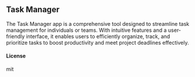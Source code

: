 ## Task Manager

The Task Manager app is a comprehensive tool designed to streamline task management for individuals or teams. With intuitive features and a user-friendly interface, it enables users to efficiently organize, track, and prioritize tasks to boost productivity and meet project deadlines effectively.

#### License

mit